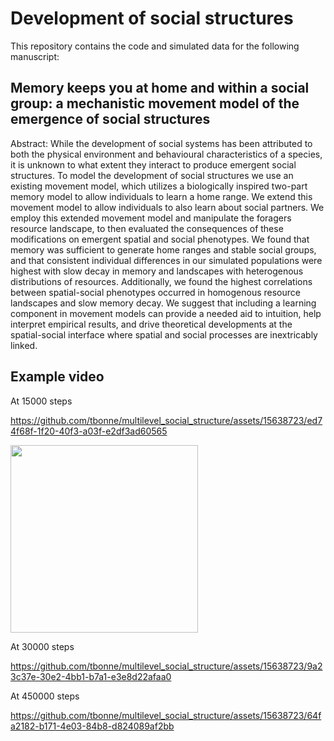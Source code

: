 Development of social structures
================

This repository contains the code and simulated data for the following manuscript:

Memory keeps you at home and within a social group: a mechanistic movement model of the emergence of social structures
--------------------------------------------------------

Abstract:    While the development of social systems has been attributed to both the physical environment and behavioural characteristics of a species, it is unknown to what extent they interact to produce emergent social structures. To model the development of social structures we use an existing movement model, which utilizes a biologically inspired two-part memory model to allow individuals to learn a home range. We extend this movement model to allow individuals to also learn about social partners. We employ this extended movement model and manipulate the foragers resource landscape, to then evaluated the consequences of these modifications on emergent spatial and social phenotypes. We found that memory was sufficient to generate home ranges and stable social groups, and that consistent individual differences in our simulated populations were highest with slow decay in memory and landscapes with heterogenous distributions of resources. Additionally, we found the highest correlations between spatial-social phenotypes occurred in homogenous resource landscapes and slow memory decay. We suggest that including a learning component in movement models can provide a needed aid to intuition, help interpret empirical results, and drive theoretical developments at the spatial-social interface where spatial and social processes are inextricably linked.
  

Example video
--------------------------------------------------------

At 15000 steps


https://github.com/tbonne/multilevel_social_structure/assets/15638723/ed74f68f-1f20-40f3-a03f-e2df3ad60565

<img src="https://github.com/tbonne/multilevel_social_structure/blob/master/Figs/test6_new.gif" width="300" />


At 30000 steps


https://github.com/tbonne/multilevel_social_structure/assets/15638723/9a23c37e-30e2-4bb1-b7a1-e3e8d22afaa0


At 450000 steps


https://github.com/tbonne/multilevel_social_structure/assets/15638723/64fa2182-b171-4e03-84b8-d824089af2bb


  

